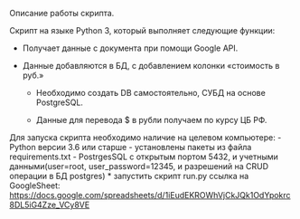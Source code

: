 Описание работы скрипта.

Скрипт на языке Python 3, который выполняет следующие функции:

- Получает данные с документа при помощи Google API.
- Данные добавляются в БД, с добавлением колонки «стоимость в руб.»
    
    + Необходимо создать DB самостоятельно, СУБД на основе PostgreSQL.
    
    + Данные для перевода $ в рубли получаем по курсу ЦБ РФ.
    
Для запуска скрипта необходимо наличие на целевом компьютере:
    - Python версии 3.6 или старше
    - установлены пакеты из файла requirements.txt
    - PostrgesSQL с открытым портом 5432, и учетными данными(user=root, user_password=12345, и разрешений на CRUD операции в БД postgres)
    * запустить скрипт run.py
ссылка на GoogleSheet: https://docs.google.com/spreadsheets/d/1iEudEKROWhVjCkJQk1OdYpokrc8DL5iG4Zze_VCy8VE
